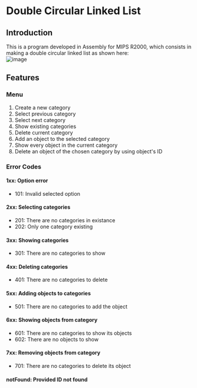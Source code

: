 # Double Circular Linked List
## Introduction
This is a program developed in Assembly for MIPS R2000, which consists in making a double circular linked list as shown here:
<br>
![image](https://github.com/JamesBond-01/CircularLinkedList-Assembly/assets/72282343/61e84e2d-9bde-4ead-9464-23fc7d4d18d9)
<br>
## Features
### Menu
1) Create a new category
2) Select previous category
3) Select next category
4) Show existing categories
5) Delete current category
6) Add an object to the selected category
7) Show every object in the current category
8) Delete an object of the chosen category by using object's ID

### Error Codes
#### 1xx: Option error
- 101: Invalid selected option

#### 2xx: Selecting categories
- 201: There are no categories in existance
- 202: Only one category existing

#### 3xx: Showing categories
- 301: There are no categories to show

#### 4xx: Deleting categories
- 401: There are no categories to delete

#### 5xx: Adding objects to categories
- 501: There are no categories to add the object

#### 6xx: Showing objects from category
- 601: There are no categories to show its objects
- 602: There are no objects to show

#### 7xx: Removing objects from category
- 701: There are no categories to delete its object

#### notFound: Provided ID not found
